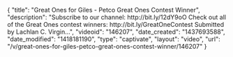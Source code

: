 {
    "title": "Great Ones for Giles - Petco Great Ones Contest Winner",
    "description": "Subscribe to our channel: http:\/\/bit.ly\/12dY9oO Check out all of the Great Ones contest winners: http:\/\/bit.ly\/GreatOneContest Submitted by Lachlan C. Virgin...",
    "videoid": "146207",
    "date_created": "1437693588",
    "date_modified": "1418181190",
    "type": "captivate",
    "layout": "video",
    "url": "\/v\/great-ones-for-giles-petco-great-ones-contest-winner\/146207"
}